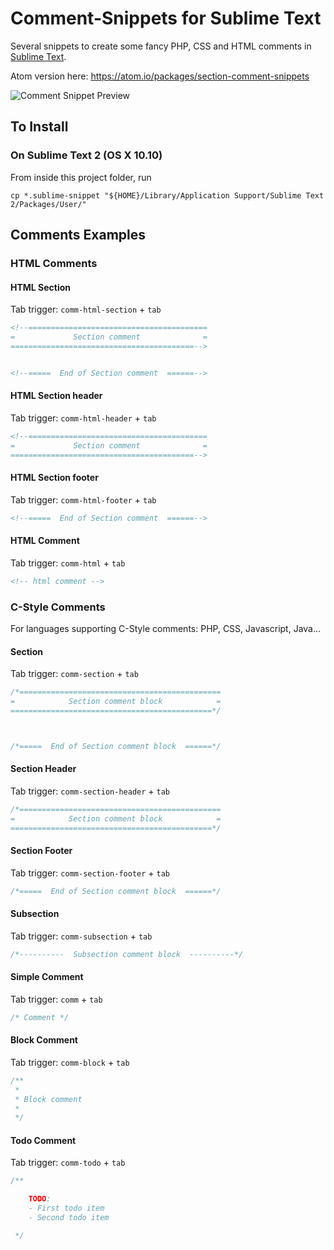 # Comment-Snippets for Sublime Text

Several snippets to create some fancy PHP, CSS and HTML comments in [Sublime Text](http://www.sublimetext.com/).

Atom version here: https://atom.io/packages/section-comment-snippets

![Comment Snippet Preview](CommentSnippets.gif)

## To Install

### On Sublime Text 2 (OS X 10.10)

From inside this project folder, run

```
cp *.sublime-snippet "${HOME}/Library/Application Support/Sublime Text 2/Packages/User/"

```

## Comments Examples

### HTML Comments

#### HTML Section

Tab trigger: `comm-html-section` + `tab`

```html
<!--========================================
=             Section comment              =
=========================================-->


<!--=====  End of Section comment  ======-->
```

#### HTML Section header

Tab trigger: `comm-html-header` + `tab`

```html
<!--========================================
=             Section comment              =
=========================================-->
```

#### HTML Section footer

Tab trigger: `comm-html-footer` + `tab`

```html
<!--=====  End of Section comment  ======-->
```

#### HTML Comment

Tab trigger: `comm-html` + `tab`

```html
<!-- html comment -->
```

### C-Style Comments

For languages supporting C-Style comments: PHP, CSS, Javascript, Java...

#### Section

Tab trigger: `comm-section` + `tab`


```css
/*=============================================
=            Section comment block            =
=============================================*/



/*=====  End of Section comment block  ======*/
```

#### Section Header

Tab trigger: `comm-section-header` + `tab`

```css
/*=============================================
=            Section comment block            =
=============================================*/
```

#### Section Footer

Tab trigger: `comm-section-footer` + `tab`

```css
/*=====  End of Section comment block  ======*/
```

#### Subsection

Tab trigger: `comm-subsection` + `tab`

```css
/*----------  Subsection comment block  ----------*/
```


#### Simple Comment

Tab trigger: `comm` + `tab`

```css
/* Comment */
```

#### Block Comment

Tab trigger: `comm-block` + `tab`

```css
/**
 *
 * Block comment
 *
 */
```

#### Todo Comment

Tab trigger: `comm-todo` + `tab`

```css
/**

    TODO:
    - First todo item
    - Second todo item

 */
```
